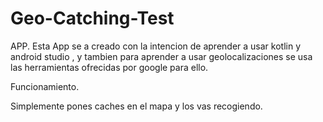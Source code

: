 # Geo-Catching-Test

APP. Esta App se a creado con la intencion de aprender a usar kotlin y android studio , y tambien para aprender a usar geolocalizaciones se usa las herramientas ofrecidas por google para ello.

Funcionamiento.

Simplemente pones caches en el mapa y los vas recogiendo.
